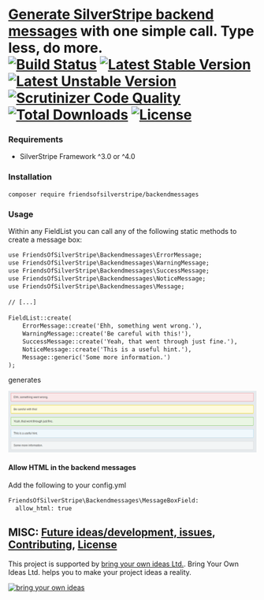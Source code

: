 # [Generate SilverStripe backend messages](https://github.com/FriendsOfSilverStripe/backendmessages) with one simple call. Type less, do more.<br />[![Build Status](https://api.travis-ci.org/FriendsOfSilverStripe/backendmessages.svg?branch=master)](https://travis-ci.org/FriendsOfSilverStripe/backendmessages) [![Latest Stable Version](https://poser.pugx.org/FriendsOfSilverStripe/backendmessages/version.svg)](https://github.com/FriendsOfSilverStripe/backendmessages/releases) [![Latest Unstable Version](https://poser.pugx.org/FriendsOfSilverStripe/backendmessages/v/unstable.svg)](https://packagist.org/packages/FriendsOfSilverStripe/backendmessages) [![Scrutinizer Code Quality](https://scrutinizer-ci.com/g/FriendsOfSilverStripe/backendmessages/badges/quality-score.png?b=master)](https://scrutinizer-ci.com/g/FriendsOfSilverStripe/backendmessages/?branch=master) [![Total Downloads](https://poser.pugx.org/FriendsOfSilverStripe/backendmessages/downloads.svg)](https://packagist.org/packages/FriendsOfSilverStripe/backendmessages) [![License](https://poser.pugx.org/FriendsOfSilverStripe/backendmessages/license.svg)](https://github.com/FriendsOfSilverStripe/backendmessages/blob/master/license.md)


### Requirements

 * SilverStripe Framework ^3.0 or ^4.0


### Installation

```
composer require friendsofsilverstripe/backendmessages
```


### Usage

Within any FieldList you can call any of the following static methods to create a message box:

````
use FriendsOfSilverStripe\Backendmessages\ErrorMessage;
use FriendsOfSilverStripe\Backendmessages\WarningMessage;
use FriendsOfSilverStripe\Backendmessages\SuccessMessage;
use FriendsOfSilverStripe\Backendmessages\NoticeMessage;
use FriendsOfSilverStripe\Backendmessages\Message;

// [...]

FieldList::create(
	ErrorMessage::create('Ehh, something went wrong.'),
	WarningMessage::create('Be careful with this!'),
	SuccessMessage::create('Yeah, that went through just fine.'),
	NoticeMessage::create('This is a useful hint.'),
	Message::generic('Some more information.')
);
````
generates

<img src="https://raw.githubusercontent.com/friendsofsilverstripe/backendmessages/master/images/screenshots/messages.png">

#### Allow HTML in the backend messages

Add the following to your config.yml
```
FriendsOfSilverStripe\Backendmessages\MessageBoxField:
  allow_html: true
```

## MISC: [Future ideas/development, issues](https://github.com/FriendsOfSilverStripe/backendmessages/issues), [Contributing](https://github.com/FriendsOfSilverStripe/backendmessages/blob/master/CONTRIBUTING.md), [License](https://github.com/FriendsOfSilverStripe/backendmessages/blob/master/license.md)

This project is supported by [bring your own ideas Ltd.](https://bringyourownideas.com). Bring Your Own Ideas Ltd. helps you to make your project ideas a reality.

[![bring your own ideas](https://bringyourownideas.com/images/byoi-light-bulb-transparent-background.png)](https://bringyourownideas.com)
